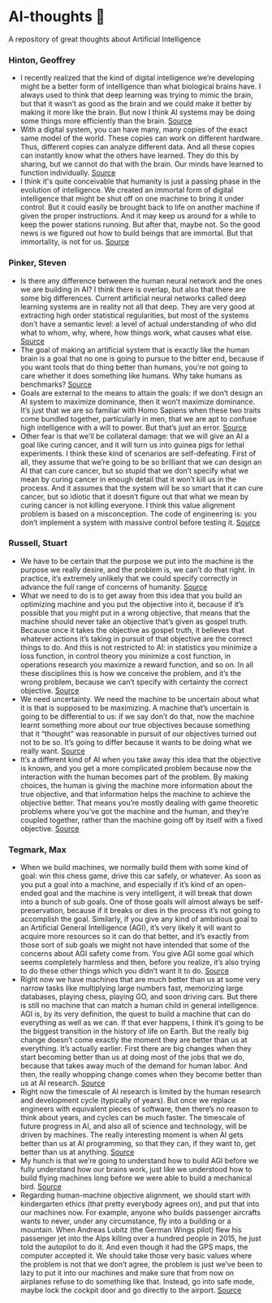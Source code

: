 # AI-thoughts 🤖
A repository of great thoughts about Artificial Intelligence

### Hinton, Geoffrey 
- I recently realized that the kind of digital intelligence we’re developing might be a better form of intelligence than what biological brains have. I always used to think that deep learning was trying to mimic the brain, but that it wasn’t as good as the brain and we could make it better by making it more like the brain. But now I think AI systems may be doing some things more efficiently than the brain. [Source](https://english.elpais.com/science-tech/2023-05-12/geoffrey-hinton-we-need-to-find-a-way-to-control-artificial-intelligence-before-its-too-late.html)
- With a digital system, you can have many, many copies of the exact same model of the world. These copies can work on different hardware. Thus, different copies can analyze different data. And all these copies can instantly know what the others have learned. They do this by sharing, but we cannot do that with the brain. Our minds have learned to function individually. [Source](https://english.elpais.com/science-tech/2023-05-12/geoffrey-hinton-we-need-to-find-a-way-to-control-artificial-intelligence-before-its-too-late.html)
- I think it's quite conceivable that humanity is just a passing phase in the evolution of intelligence. We created an immortal form of digital intelligence that might be shut off on one machine to bring it under control. But it could easily be brought back to life on another machine if given the proper instructions. And it may keep us around for a while to keep the power stations running. But after that, maybe not. So the good news is we figured out how to build beings that are immortal. But that immortality, is not for us. [Source](https://english.elpais.com/science-tech/2023-05-12/geoffrey-hinton-we-need-to-find-a-way-to-control-artificial-intelligence-before-its-too-late.html)

### Pinker, Steven
- Is there any difference between the human neural network and the ones we are building in AI? I think there is overlap, but also that there are some big differences. Current artificial neural networks called deep learning systems are in reality not all that deep. They are very good at extracting high order statistical regularities, but most of the systems don’t have a semantic level: a level of actual understanding of who did what to whom, why, where, how things work, what causes what else. [Source](https://www.youtube.com/watch?v=epQxfSp-rdU)
- The goal of making an artificial system that is exactly like the human brain is a goal that no one is going to pursue to the bitter end, because if you want tools that do thing better than humans, you’re not going to care whether it does something like humans. Why take humans as benchmarks? [Source](https://www.youtube.com/watch?v=epQxfSp-rdU)
- Goals are external to the means to attain the goals: if we don’t design an AI system to maximize dominance, then it won’t maximize dominance. It’s just that we are so familiar with Homo Sapiens when these two traits come bundled together, particularly in men, that we are apt to confuse high intelligence with a will to power. But that’s just an error. [Source](https://www.youtube.com/watch?v=epQxfSp-rdU)
- Other fear is that we’ll be collateral damage: that we will give an AI a goal like curing cancer, and it will turn us into guinea pigs for lethal experiments. I think these kind of scenarios are self-defeating. First of all, they assume that we’re going to be so brilliant that we can design an AI that can cure cancer, but so stupid that we don’t specify what we mean by curing cancer in enough detail that it won’t kill us in the process. And it assumes that the system will be so smart that it can cure cancer, but so idiotic that it doesn’t figure out that what we mean by curing cancer is not killing everyone. I think this value alignment problem is based on a misconception. The code of engineering is: you don’t implement a system with massive control before testing it. [Source](https://www.youtube.com/watch?v=epQxfSp-rdU)

### Russell, Stuart
- We have to be certain that the purpose we put into the machine is the purpose we really desire, and the problem is, we can’t do that right. In practice, it’s extremely unlikely that we could specify correctly in advance the full range of concerns of humanity. [Source](https://www.youtube.com/watch?v=KsZI5oXBC0k)
- What we need to do is to get away from this idea that you build an optimizing machine and you put the objective into it, because if it’s possible that you might put in a wrong objective, that means that the machine should never take an objective that’s given as gospel truth. Because once it takes the objective as gospel truth, it believes that whatever actions it’s taking in pursuit of that objective are the correct things to do. And this is not restricted to AI: in statistics you minimize a loss function, in control theory you minimize a cost function, in operations research you maximize a reward function, and so on. In all these disciplines this is how we conceive the problem, and it’s the wrong problem, because we can’t specify with certainty the correct objective. [Source](https://www.youtube.com/watch?v=KsZI5oXBC0k)
- We need uncertainty. We need the machine to be uncertain about what it is that is supposed to be maximizing. A machine that’s uncertain is going to be differential to us: if we say don’t do that, now the machine learnt something more about our true objectives because something that it “thought” was reasonable in pursuit of our objectives turned out not to be so. It’s going to differ because it wants to be doing what we really want. [Source](https://www.youtube.com/watch?v=KsZI5oXBC0k)
- It’s a different kind of AI when you take away this idea that the objective is known, and you get a more complicated problem because now the interaction with the human becomes part of the problem. By making choices, the human is giving the machine more information about the true objective, and that information helps the machine to achieve the objective better. That means you’re mostly dealing with game theoretic problems where you’ve got the machine and the human, and they’re coupled together, rather than the machine going off by itself with a fixed objective. [Source](https://www.youtube.com/watch?v=KsZI5oXBC0k)

###  Tegmark, Max
- When we build machines, we normally build them with some kind of goal: win this chess game, drive this car safely, or whatever. As soon as you put a goal into a machine, and especially if it’s kind of an open-ended goal and the machine is very intelligent, it will break that down into a bunch of sub goals. One of those goals will almost always be self-preservation, because if it breaks or dies in the process it’s not going to accomplish the goal. Similarly, if you give any kind of ambitious goal to an Artificial General Intelligence (AGI), it’s very likely it will want to acquire more resources so it can do that better, and it’s exactly from those sort of sub goals we might not have intended that some of the concerns about AGI safety come from. You give AGI some goal which seems completely harmless and then, before you realize, it’s also trying to do these other things which you didn’t want it to do. [Source](https://www.youtube.com/watch?v=Gi8LUnhP5yU)
- Right now we have machines that are much better than us at some very narrow tasks like multiplying large numbers fast, memorizing large databases, playing chess, playing GO, and soon driving cars. But there is still no machine that can match a human child in general intelligence. AGI is, by its very definition, the quest to build a machine that can do everything as well as we can. If that ever happens, I think it’s going to be the biggest transition in the history of life on Earth. But the really big change doesn’t come exactly the moment they are better than us at everything. It’s actually earlier. First there are big changes when they start becoming better than us at doing most of the jobs that we do, because that takes away much of the demand for human labor. And then, the really whopping change comes when they become better than us at AI research. [Source](https://www.youtube.com/watch?v=Gi8LUnhP5yU)
- Right now the timescale of AI research is limited by the human research and development cycle (typically of years). But once we replace engineers with equivalent pieces of software, then there’s no reason to think about years, and cycles can be much faster. The timescale of future progress in AI, and also all of science and technology, will be driven by machines. The really interesting moment is when AI gets better than us at AI programming, so that they can, if they want to, get better than us at anything. [Source](https://www.youtube.com/watch?v=Gi8LUnhP5yU)
- My hunch is that we’re going to understand how to build AGI before we fully understand how our brains work, just like we understood how to build flying machines long before we were able to build a mechanical bird. [Source](https://www.youtube.com/watch?v=Gi8LUnhP5yU)
- Regarding human-machine objective alignment, we should start with kindergarten ethics (that pretty everybody agrees on), and put that into our machines now. For example, anyone who builds passenger aircrafts wants to never, under any circumstance, fly into a building or a mountain. When Andreas Lubitz (the German Wings pilot) flew his passenger jet into the Alps killing over a hundred people in 2015, he just told the autopilot to do it. And even though it had the GPS maps, the computer accepted it. We should take those very basic values where the problem is not that we don’t agree, the problem is just we’ve been to lazy to put it into our machines and make sure that from now on airplanes refuse to do something like that. Instead, go into safe mode, maybe lock the cockpit door and go directly to the airport. [Source](https://www.youtube.com/watch?v=Gi8LUnhP5yU)
